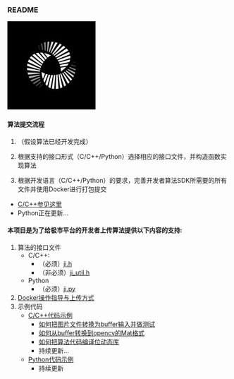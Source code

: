 ### README

![LOGO](./img/LOGO.jpeg)

#### 算法提交流程

1. （假设算法已经开发完成）


2. 根据支持的接口形式（C/C++/Python）选择相应的接口文件，并构造函数实现算法


3. 根据开发语言（C/C++/Python）的要求，完善开发者算法SDK所需要的所有文件并使用Docker进行打包提交

* [C/C++参见这里](./doc/极市平台算法Docker镜像规范(C&C++)_20180205.md)
* Python正在更新...

#### 本项目是为了给极市平台的开发者上传算法提供以下内容的支持:

1. 算法的接口文件
	* C/C++: 
		* （必须）[ji.h](./ji.h) 
		* （非必须）[ji_util.h](./ji_util.h)
	* Python
		* （必须）[ji.py](./ji.py)
2. [Docker操作指导与上传方式](./doc/Docker安装与简单使用指南.docx)
3. 示例代码
	* [C/C++代码示例](./sample_c)
		* [如何把图片文件转换为buffer输入并做测试](./sample_c/standard_sample(convert_file_to_buffur)/)
		* [如何从buffer转换到opencv的Mat格式](./sample_c/convert_buffer_to_opencv_mat/)
		* [如何把算法代码编译位动态库](./sample_c/gcc-so.sh)
		* 持续更新...
	* [Python代码示例](./sample_py)
		* 持续更新


